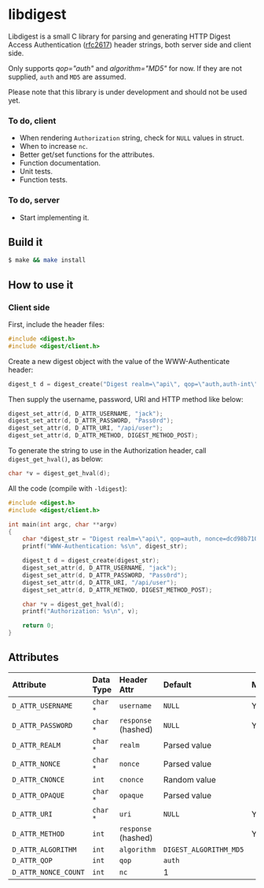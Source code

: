 libdigest
=========

Libdigest is a small C library for parsing and generating HTTP Digest Access
Authentication ([rfc2617](https://www.ietf.org/rfc/rfc2617.txt)) header
strings, both server side and client side.

Only supports *qop="auth"* and *algorithm="MD5"* for now. If they are not supplied,
`auth` and `MD5` are assumed.

Please note that this library is under development and should not be used yet.

### To do, client

  * When rendering `Authorization` string, check for `NULL` values in struct.
  * When to increase `nc`.
  * Better get/set functions for the attributes.
  * Function documentation.
  * Unit tests.
  * Function tests.

### To do, server

  * Start implementing it.

Build it
--------

```sh
$ make && make install
```

How to use it
-------------

### Client side

First, include the header files:

```C
#include <digest.h>
#include <digest/client.h>
```

Create a new digest object with the value of the WWW-Authenticate header:

```C
digest_t d = digest_create("Digest realm=\"api\", qop=\"auth,auth-int\", nonce=dcd98b7102dd2f0e8b11d0f600bfb0c093");
```

Then supply the username, password, URI and HTTP method like below:

```C
digest_set_attr(d, D_ATTR_USERNAME, "jack");
digest_set_attr(d, D_ATTR_PASSWORD, "Pass0rd");
digest_set_attr(d, D_ATTR_URI, "/api/user");
digest_set_attr(d, D_ATTR_METHOD, DIGEST_METHOD_POST);
```

To generate the string to use in the Authorization header, call `digest_get_hval()`, as below:

```C
char *v = digest_get_hval(d);
```

All the code (compile with `-ldigest`):

```C
#include <digest.h>
#include <digest/client.h>

int main(int argc, char **argv)
{
	char *digest_str = "Digest realm=\"api\", qop=auth, nonce=dcd98b7102dd2f0e8b11d0f600bfb0c093";
	printf("WWW-Authentication: %s\n", digest_str);

	digest_t d = digest_create(digest_str);
	digest_set_attr(d, D_ATTR_USERNAME, "jack");
	digest_set_attr(d, D_ATTR_PASSWORD, "Pass0rd");
	digest_set_attr(d, D_ATTR_URI, "/api/user");
	digest_set_attr(d, D_ATTR_METHOD, DIGEST_METHOD_POST);

	char *v = digest_get_hval(d);
	printf("Authorization: %s\n", v);

	return 0;
}
```

Attributes
----------

| Attribute            | Data Type | Header Attr         | Default                | Mandatory |
|:---------------------|:----------|:--------------------|:-----------------------|:----------|
| `D_ATTR_USERNAME`    | `char *`  | `username`          | `NULL`                 | Yes       |
| `D_ATTR_PASSWORD`    | `char *`  | `response` (hashed) | `NULL`                 | Yes       |
| `D_ATTR_REALM`       | `char *`  | `realm`             | Parsed value           |           |
| `D_ATTR_NONCE`       | `char *`  | `nonce`             | Parsed value           |           |
| `D_ATTR_CNONCE`      | `int`     | `cnonce`            | Random value           |           |
| `D_ATTR_OPAQUE`      | `char *`  | `opaque`            | Parsed value           |           |
| `D_ATTR_URI`         | `char *`  | `uri`               | `NULL`                 | Yes       |
| `D_ATTR_METHOD`      | `int`     | `response` (hashed) |                        | Yes       |
| `D_ATTR_ALGORITHM`   | `int`     | `algorithm`         | `DIGEST_ALGORITHM_MD5` |           |
| `D_ATTR_QOP`         | `int`     | `qop`               | `auth`                 |           |
| `D_ATTR_NONCE_COUNT` | `int`     | `nc`                | 1                      |           |
